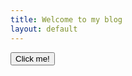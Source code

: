 ```yaml
---
title: Welcome to my blog
layout: default
---
```


<button id="myButton">Click me!</button>

<script src="assets/js/main.js"></script>
